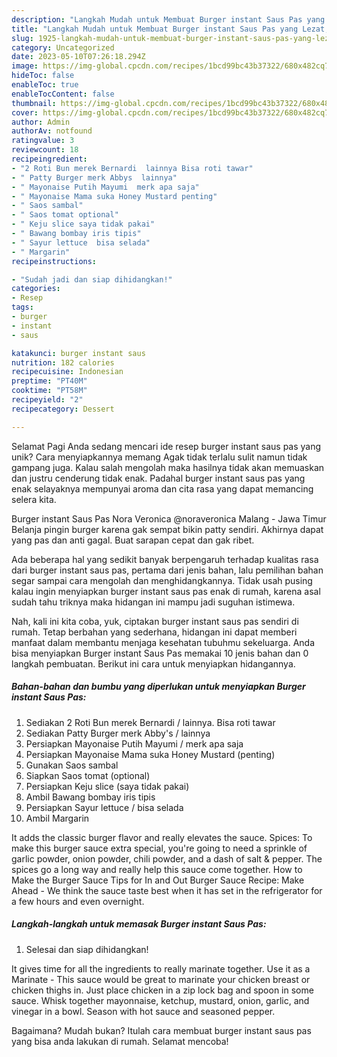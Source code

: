 ```yaml
---
description: "Langkah Mudah untuk Membuat Burger instant Saus Pas yang Lezat, Mengugah Selera"
title: "Langkah Mudah untuk Membuat Burger instant Saus Pas yang Lezat, Mengugah Selera"
slug: 1925-langkah-mudah-untuk-membuat-burger-instant-saus-pas-yang-lezat-mengugah-selera
category: Uncategorized
date: 2023-05-10T07:26:18.294Z
image: https://img-global.cpcdn.com/recipes/1bcd99bc43b37322/680x482cq70/burger-instant-saus-pas-foto-resep-utama.jpg
hideToc: false
enableToc: true
enableTocContent: false
thumbnail: https://img-global.cpcdn.com/recipes/1bcd99bc43b37322/680x482cq70/burger-instant-saus-pas-foto-resep-utama.jpg
cover: https://img-global.cpcdn.com/recipes/1bcd99bc43b37322/680x482cq70/burger-instant-saus-pas-foto-resep-utama.jpg
author: Admin
authorAv: notfound
ratingvalue: 3
reviewcount: 18
recipeingredient:
- "2 Roti Bun merek Bernardi  lainnya Bisa roti tawar"
- " Patty Burger merk Abbys  lainnya"
- " Mayonaise Putih Mayumi  merk apa saja"
- " Mayonaise Mama suka Honey Mustard penting"
- " Saos sambal"
- " Saos tomat optional"
- " Keju slice saya tidak pakai"
- " Bawang bombay iris tipis"
- " Sayur lettuce  bisa selada"
- " Margarin"
recipeinstructions:

- "Sudah jadi dan siap dihidangkan!"
categories:
- Resep
tags:
- burger
- instant
- saus

katakunci: burger instant saus 
nutrition: 182 calories
recipecuisine: Indonesian
preptime: "PT40M"
cooktime: "PT58M"
recipeyield: "2"
recipecategory: Dessert

---
```



Selamat Pagi Anda sedang mencari ide resep burger instant saus pas yang unik? Cara menyiapkannya memang Agak tidak terlalu sulit namun tidak gampang juga. Kalau salah mengolah maka hasilnya tidak akan memuaskan dan justru cenderung tidak enak. Padahal burger instant saus pas yang enak selayaknya mempunyai aroma dan cita rasa yang dapat memancing selera kita.


Burger instant Saus Pas Nora Veronica @noraveronica Malang - Jawa Timur Belanja pingin burger karena gak sempat bikin patty sendiri. Akhirnya dapat yang pas dan anti gagal. Buat sarapan cepat dan gak ribet.

Ada beberapa hal yang sedikit banyak berpengaruh terhadap kualitas rasa dari burger instant saus pas, pertama dari jenis bahan, lalu pemilihan bahan segar sampai cara mengolah dan menghidangkannya. Tidak usah pusing kalau ingin menyiapkan burger instant saus pas enak di rumah, karena asal sudah tahu triknya maka hidangan ini mampu jadi suguhan istimewa.


Nah, kali ini kita coba, yuk, ciptakan burger instant saus pas sendiri di rumah. Tetap berbahan yang sederhana, hidangan ini dapat memberi manfaat dalam membantu menjaga kesehatan tubuhmu sekeluarga. Anda bisa menyiapkan Burger instant Saus Pas memakai 10 jenis bahan dan 0 langkah pembuatan. Berikut ini cara untuk menyiapkan hidangannya.

<!--inarticleads1-->

##### Bahan-bahan dan bumbu yang diperlukan untuk menyiapkan Burger instant Saus Pas:

1. Sediakan 2 Roti Bun merek Bernardi / lainnya. Bisa roti tawar
1. Sediakan  Patty Burger merk Abby&#39;s / lainnya
1. Persiapkan  Mayonaise Putih Mayumi / merk apa saja
1. Persiapkan  Mayonaise Mama suka Honey Mustard (penting)
1. Gunakan  Saos sambal
1. Siapkan  Saos tomat (optional)
1. Persiapkan  Keju slice (saya tidak pakai)
1. Ambil  Bawang bombay iris tipis
1. Persiapkan  Sayur lettuce / bisa selada
1. Ambil  Margarin


It adds the classic burger flavor and really elevates the sauce. Spices: To make this burger sauce extra special, you&#39;re going to need a sprinkle of garlic powder, onion powder, chili powder, and a dash of salt &amp; pepper. The spices go a long way and really help this sauce come together. How to Make the Burger Sauce Tips for In and Out Burger Sauce Recipe: Make Ahead - We think the sauce taste best when it has set in the refrigerator for a few hours and even overnight. 

<!--inarticleads2-->

##### Langkah-langkah untuk memasak Burger instant Saus Pas:


1. Selesai dan siap dihidangkan!

It gives time for all the ingredients to really marinate together. Use it as a Marinate - This sauce would be great to marinate your chicken breast or chicken thighs in. Just place chicken in a zip lock bag and spoon in some sauce. Whisk together mayonnaise, ketchup, mustard, onion, garlic, and vinegar in a bowl. Season with hot sauce and seasoned pepper. 

Bagaimana? Mudah bukan? Itulah cara membuat burger instant saus pas yang bisa anda lakukan di rumah. Selamat mencoba!
